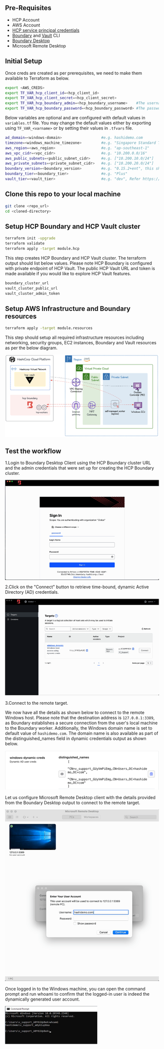 ## Pre-Requisites
- HCP Account
- AWS Account
- [HCP service principal credentials](https://registry.terraform.io/providers/hashicorp/hcp/latest/docs/guides/auth)
- [Boundary](https://developer.hashicorp.com/boundary/install) and [Vault](https://developer.hashicorp.com/vault/docs/install) CLI
- [Boundary Desktop](https://developer.hashicorp.com/boundary/tutorials/hcp-getting-started/hcp-getting-started-desktop-app)
- Microsoft Remote Desktop

## Initial Setup
Once creds are created as per prerequisites, we need to make them available to Terraform as below.
```sh
export <AWS_CREDS>
export TF_VAR_hcp_client_id=<hcp_client_id>
export TF_VAR_hcp_client_secret=<hcp_client_secret>
export TF_VAR_hcp_boundary_admin=<hcp_boundary_username>    #The username of the initial admin user. This must be at least 3 characters in length, alphanumeric, hyphen, or period.
export TF_VAR_hcp_boundary_password=<hcp_boundary_password> #The password of the initial admin user. This must be at least 8 characters in length.
```
Below variables are optional and are configured with default values in `variables.tf` file. You may change the default values either by exporting using `TF_VAR_<varname>` or by setting their values in `.tfvars` file.
```sh
ad_domain=<windows-domain>                  #e.g. hashidemo.com
timezone=<windows_machine_timezone>         #e.g. "Singapore Standard Time"
aws_region=<aws_region>                     #e.g. "ap-southeast-1"
aws_vpc_cidr=<vpc_cidr>                     #e.g. "10.200.0.0/16"
aws_public_subnets=<public_subnet_cidr>     #e.g. ["10.200.10.0/24"]
aws_private_subnets=<private_subnet_cidr>   #e.g. ["10.200.20.0/24"]
boundary_version=<boundary_version>         #e.g. "0.15.2+ent", this should match HCP Boundary Cluster version
boundary_tier=<boundary_tier>               #e.g. "Plus" 
vault_tier=<vault_tier>                     #e.g. "dev", Refer https://registry.terraform.io/providers/hashicorp/hcp/latest/docs/resources/vault_cluster for valid values
```

## Clone this repo to your local machine
```sh
git clone <repo_url>
cd <cloned-directory>
```

## Setup HCP Boundary and HCP Vault cluster
```sh
terraform init -upgrade
terraform validate
terraform apply -target module.hcp
```
This step creates HCP Boundary and HCP Vault cluster. The terraform output should list below values. Please note HCP Boundary is configured with private endpoint of HCP Vault. The public HCP Vault URL and token is made available if you would like to explore HCP Vault features. 
```sh
boundary_cluster_url
vault_cluster_public_url
vault_cluster_admin_token
```

## Setup AWS Infrastructure and Boundary resources
```sh
terraform apply -target module.resources
```
This step should setup all required infrastructure resources including networking, security groups, EC2 instances, Boundary and Vault resources as per the below diagram.

<img src="./images/deployed_architecture.png"/>

## Test the workflow

1.Login to Boundary Desktop Client using the HCP Boundary cluster URL and the admin credentials that were set up for creating the HCP Boundary cluster. 

<img align="center" src="./images/boundary_login.gif" /><p>

2.Click on the "Connect" button to retrieve time-bound, dynamic Active Directory (AD) credentials.

<img src="./images/creds.gif"/><p>

3.Connect to the remote target.<p>
We now have all the details as shown below to connect to the remote Windows host. Please note that the destination address is `127.0.0.1:3389`, as Boundary establishes a secure connection from the user's local machine to the Boundary worker. Additionally, the Windows domain name is set to default value of `hashidemo.com`. The domain name is also available as part of the distinguished_names field in dynamic credentials output as shown below.  

<img src="./images/distinguished_name.png"/><p>

Let us configure Microsoft Remote Desktop client with the details provided from the Boundary Desktop output to connect to the remote target.<p>
<img src="./images/connect.gif"/><p>

Once logged in to the Windows machine, you can open the command prompt and run whoami to confirm that the logged-in user is indeed the dynamically generated user account.<p>
<img src="./images/whoami.png" width="60%"/><p>

